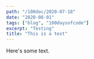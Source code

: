 ```yaml
---
path: "/100doc/2020-07-18"
date: "2020-08-01"
tags: ["blog", "100daysofcode"]
excerpt: "Testing"
title: "This is a test"
---
```


Here's some text.
